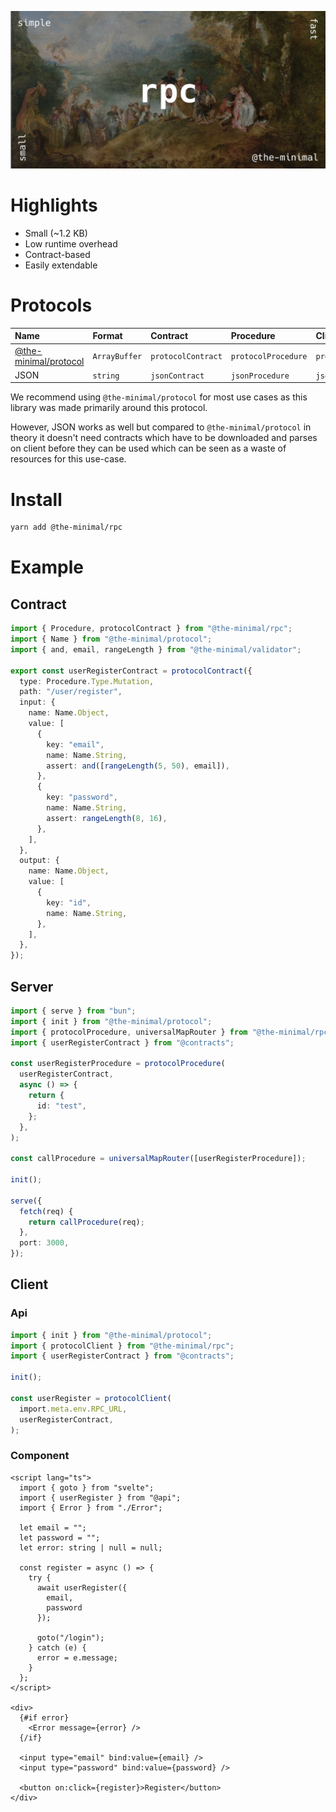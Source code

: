 ![RPC image](https://github.com/the-minimal/rpc/blob/main/docs/the-minimal-rpc.jpg?raw=true)

# Highlights

- Small (~1.2 KB)
- Low runtime overhead
- Contract-based
- Easily extendable

# Protocols

| Name                                                             | Format        | Contract           | Procedure           | Client           |
|:-----------------------------------------------------------------|:--------------|:-------------------|:--------------------|:-----------------|
| [@the-minimal/protocol](https://github.com/the-minimal/protocol) | `ArrayBuffer` | `protocolContract` | `protocolProcedure` | `protocolClient` |
| JSON                                                             | `string`      | `jsonContract`     | `jsonProcedure`     | `jsonClient`     |

We recommend using `@the-minimal/protocol` for most use cases as this library was made primarily around this protocol.

However, JSON works as well but compared to `@the-minimal/protocol` in theory it doesn't need contracts which have to be
downloaded and parses on client before they can be used which can be seen as a waste of resources for this use-case.

# Install

```bash
yarn add @the-minimal/rpc
```

# Example

## Contract

```ts
import { Procedure, protocolContract } from "@the-minimal/rpc";
import { Name } from "@the-minimal/protocol";
import { and, email, rangeLength } from "@the-minimal/validator";

export const userRegisterContract = protocolContract({
  type: Procedure.Type.Mutation,
  path: "/user/register",
  input: {
    name: Name.Object,
    value: [
      {
        key: "email",
        name: Name.String,
        assert: and([rangeLength(5, 50), email]),
      },
      {
        key: "password",
        name: Name.String,
        assert: rangeLength(8, 16),
      },
    ],
  },
  output: {
    name: Name.Object,
    value: [
      {
        key: "id",
        name: Name.String,
      },
    ],
  },
});
```

## Server

```ts
import { serve } from "bun";
import { init } from "@the-minimal/protocol";
import { protocolProcedure, universalMapRouter } from "@the-minimal/rpc";
import { userRegisterContract } from "@contracts";

const userRegisterProcedure = protocolProcedure(
  userRegisterContract,
  async () => {
    return {
      id: "test",
    };
  },
);

const callProcedure = universalMapRouter([userRegisterProcedure]);

init();

serve({
  fetch(req) {
    return callProcedure(req);
  },
  port: 3000,
});
```

## Client

### Api

```ts
import { init } from "@the-minimal/protocol";
import { protocolClient } from "@the-minimal/rpc";
import { userRegisterContract } from "@contracts";

init();

const userRegister = protocolClient(
  import.meta.env.RPC_URL,
  userRegisterContract,
);
```

### Component

```svelte
<script lang="ts">
  import { goto } from "svelte";
  import { userRegister } from "@api"; 
  import { Error } from "./Error"; 

  let email = "";
  let password = "";
  let error: string | null = null;
  
  const register = async () => {
    try {
      await userRegister({ 
        email, 
        password 
      });
      
      goto("/login");
    } catch (e) {
      error = e.message;
    } 
  };
</script>

<div>
  {#if error}
    <Error message={error} />
  {/if}
  
  <input type="email" bind:value={email} />
  <input type="password" bind:value={password} />
  
  <button on:click={register}>Register</button>
</div>
```
